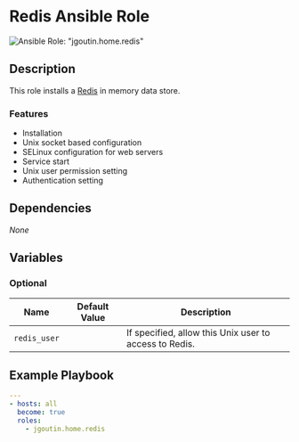 # Redis Ansible Role

![Ansible Role: "jgoutin.home.redis"](https://github.com/JGoutin/ansible_home/workflows/Ansible%20Role:%20%22jgoutin.home.redis%22/badge.svg)

## Description

This role installs a [Redis](https://redis.io) in memory data store.

### Features

* Installation
* Unix socket based configuration
* SELinux configuration for web servers
* Service start
* Unix user permission setting
* Authentication setting
    
## Dependencies

*None*

## Variables

### Optional

| Name           | Default Value | Description                        |
| -------------- | ------------- | -----------------------------------|
| `redis_user`| | If specified, allow this Unix user to access to Redis.

## Example Playbook

```yaml
---
- hosts: all
  become: true
  roles:
    - jgoutin.home.redis
```
